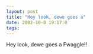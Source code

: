 ```yaml
---
layout: post
title: "Hey look, dewe goes a"
date: 2002-10-8 19:17:0
tags: 
---
```


Hey look, dewe goes a Fwaggle!!

